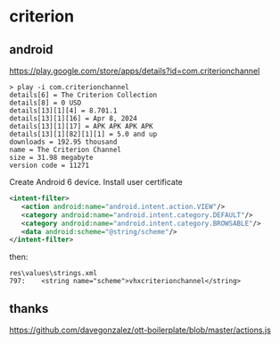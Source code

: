 # criterion

## android

https://play.google.com/store/apps/details?id=com.criterionchannel

~~~
> play -i com.criterionchannel
details[6] = The Criterion Collection
details[8] = 0 USD
details[13][1][4] = 8.701.1
details[13][1][16] = Apr 8, 2024
details[13][1][17] = APK APK APK APK
details[13][1][82][1][1] = 5.0 and up
downloads = 192.95 thousand
name = The Criterion Channel
size = 31.98 megabyte
version code = 11271
~~~

Create Android 6 device. Install user certificate

~~~xml
<intent-filter>
   <action android:name="android.intent.action.VIEW"/>
   <category android:name="android.intent.category.DEFAULT"/>
   <category android:name="android.intent.category.BROWSABLE"/>
   <data android:scheme="@string/scheme"/>
</intent-filter>
~~~

then:

~~~
res\values\strings.xml
797:    <string name="scheme">vhxcriterionchannel</string>
~~~

## thanks

https://github.com/davegonzalez/ott-boilerplate/blob/master/actions.js
